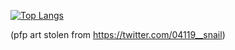 [![Top Langs](https://github-readme-stats.vercel.app/api/top-langs/?username=elizard-beth&layout=compact&exclude_repo=widesteal321.github.io,aaaaaaaaaa1)](https://github.com/anuraghazra/github-readme-stats)

(pfp art stolen from https://twitter.com/04119__snail)
